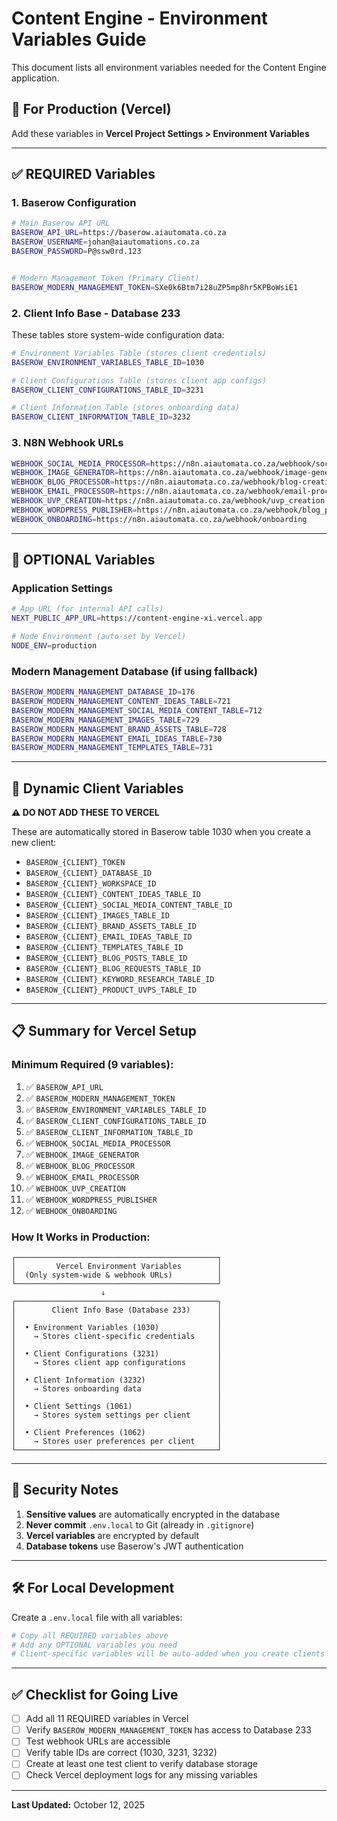 # Content Engine - Environment Variables Guide

This document lists all environment variables needed for the Content Engine application.

## 🚀 For Production (Vercel)

Add these variables in **Vercel Project Settings > Environment Variables**

---

## ✅ REQUIRED Variables

### 1. Baserow Configuration

```bash
# Main Baserow API URL
BASEROW_API_URL=https://baserow.aiautomata.co.za
BASEROW_USERNAME=johan@aiautomations.co.za
BASEROW_PASSWORD=P@ssw0rd.123


# Modern Management Token (Primary Client)
BASEROW_MODERN_MANAGEMENT_TOKEN=SXe0k6Btm7i28uZP5mp8hr5KPBoWsiE1
```

### 2. Client Info Base - Database 233

These tables store system-wide configuration data:

```bash
# Environment Variables Table (stores client credentials)
BASEROW_ENVIRONMENT_VARIABLES_TABLE_ID=1030

# Client Configurations Table (stores client app configs)
BASEROW_CLIENT_CONFIGURATIONS_TABLE_ID=3231

# Client Information Table (stores onboarding data)
BASEROW_CLIENT_INFORMATION_TABLE_ID=3232
```

### 3. N8N Webhook URLs

```bash
WEBHOOK_SOCIAL_MEDIA_PROCESSOR=https://n8n.aiautomata.co.za/webhook/social-media-processor
WEBHOOK_IMAGE_GENERATOR=https://n8n.aiautomata.co.za/webhook/image-generator-webhook
WEBHOOK_BLOG_PROCESSOR=https://n8n.aiautomata.co.za/webhook/blog-creation-mvp
WEBHOOK_EMAIL_PROCESSOR=https://n8n.aiautomata.co.za/webhook/email-processor
WEBHOOK_UVP_CREATION=https://n8n.aiautomata.co.za/webhook/uvp_creation
WEBHOOK_WORDPRESS_PUBLISHER=https://n8n.aiautomata.co.za/webhook/blog_post
WEBHOOK_ONBOARDING=https://n8n.aiautomata.co.za/webhook/onboarding
```

---

## 📝 OPTIONAL Variables

### Application Settings

```bash
# App URL (for internal API calls)
NEXT_PUBLIC_APP_URL=https://content-engine-xi.vercel.app

# Node Environment (auto-set by Vercel)
NODE_ENV=production
```

### Modern Management Database (if using fallback)

```bash
BASEROW_MODERN_MANAGEMENT_DATABASE_ID=176
BASEROW_MODERN_MANAGEMENT_CONTENT_IDEAS_TABLE=721
BASEROW_MODERN_MANAGEMENT_SOCIAL_MEDIA_CONTENT_TABLE=712
BASEROW_MODERN_MANAGEMENT_IMAGES_TABLE=729
BASEROW_MODERN_MANAGEMENT_BRAND_ASSETS_TABLE=728
BASEROW_MODERN_MANAGEMENT_EMAIL_IDEAS_TABLE=730
BASEROW_MODERN_MANAGEMENT_TEMPLATES_TABLE=731
```

---

## 🔄 Dynamic Client Variables

**⚠️ DO NOT ADD THESE TO VERCEL**

These are automatically stored in Baserow table 1030 when you create a new client:

- `BASEROW_{CLIENT}_TOKEN`
- `BASEROW_{CLIENT}_DATABASE_ID`
- `BASEROW_{CLIENT}_WORKSPACE_ID`
- `BASEROW_{CLIENT}_CONTENT_IDEAS_TABLE_ID`
- `BASEROW_{CLIENT}_SOCIAL_MEDIA_CONTENT_TABLE_ID`
- `BASEROW_{CLIENT}_IMAGES_TABLE_ID`
- `BASEROW_{CLIENT}_BRAND_ASSETS_TABLE_ID`
- `BASEROW_{CLIENT}_EMAIL_IDEAS_TABLE_ID`
- `BASEROW_{CLIENT}_TEMPLATES_TABLE_ID`
- `BASEROW_{CLIENT}_BLOG_POSTS_TABLE_ID`
- `BASEROW_{CLIENT}_BLOG_REQUESTS_TABLE_ID`
- `BASEROW_{CLIENT}_KEYWORD_RESEARCH_TABLE_ID`
- `BASEROW_{CLIENT}_PRODUCT_UVPS_TABLE_ID`

---

## 📋 Summary for Vercel Setup

### Minimum Required (9 variables):

1. ✅ `BASEROW_API_URL`
2. ✅ `BASEROW_MODERN_MANAGEMENT_TOKEN`
3. ✅ `BASEROW_ENVIRONMENT_VARIABLES_TABLE_ID`
4. ✅ `BASEROW_CLIENT_CONFIGURATIONS_TABLE_ID`
5. ✅ `BASEROW_CLIENT_INFORMATION_TABLE_ID`
6. ✅ `WEBHOOK_SOCIAL_MEDIA_PROCESSOR`
7. ✅ `WEBHOOK_IMAGE_GENERATOR`
8. ✅ `WEBHOOK_BLOG_PROCESSOR`
9. ✅ `WEBHOOK_EMAIL_PROCESSOR`
10. ✅ `WEBHOOK_UVP_CREATION`
11. ✅ `WEBHOOK_WORDPRESS_PUBLISHER`
12. ✅ `WEBHOOK_ONBOARDING`

### How It Works in Production:

```
┌─────────────────────────────────────────────┐
│         Vercel Environment Variables        │
│  (Only system-wide & webhook URLs)          │
└─────────────────────────────────────────────┘
                    ↓
┌─────────────────────────────────────────────┐
│        Client Info Base (Database 233)      │
│                                             │
│  • Environment Variables (1030)             │
│    → Stores client-specific credentials     │
│                                             │
│  • Client Configurations (3231)             │
│    → Stores client app configurations       │
│                                             │
│  • Client Information (3232)                │
│    → Stores onboarding data                 │
│                                             │
│  • Client Settings (1061)                   │
│    → Stores system settings per client      │
│                                             │
│  • Client Preferences (1062)                │
│    → Stores user preferences per client     │
└─────────────────────────────────────────────┘
```

---

## 🔐 Security Notes

1. **Sensitive values** are automatically encrypted in the database
2. **Never commit** `.env.local` to Git (already in `.gitignore`)
3. **Vercel variables** are encrypted by default
4. **Database tokens** use Baserow's JWT authentication

---

## 🛠️ For Local Development

Create a `.env.local` file with all variables:

```bash
# Copy all REQUIRED variables above
# Add any OPTIONAL variables you need
# Client-specific variables will be auto-added when you create clients
```

---

## ✅ Checklist for Going Live

- [ ] Add all 11 REQUIRED variables in Vercel
- [ ] Verify `BASEROW_MODERN_MANAGEMENT_TOKEN` has access to Database 233
- [ ] Test webhook URLs are accessible
- [ ] Verify table IDs are correct (1030, 3231, 3232)
- [ ] Create at least one test client to verify database storage
- [ ] Check Vercel deployment logs for any missing variables

---

**Last Updated:** October 12, 2025

